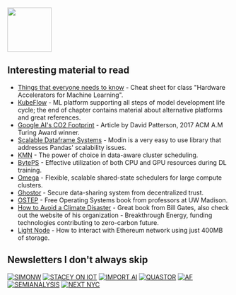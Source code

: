 ### <img src="https://blog.joypixels.com/content/images/2020/09/owl.gif" width="100px">

## Interesting material to read
- [Things that everyone needs to know](https://cs217.stanford.edu/cheat_sheet) - Cheat sheet for class "Hardware Accelerators for Machine Learning".
- [KubeFlow](https://www.oreilly.com/library/view/kubeflow-for-machine/9781492050117/ch01.html) - ML platform supporting all steps of model development life cycle; the end of chapter contains material about alternative platforms and great references.
- [Google AI's CO2 Footprint](https://blog.google/technology/ai/minimizing-carbon-footprint/) - Article by David Patterson, 2017 ACM A.M Turing Award winner.
- [Scalable Dataframe Systems](https://arxiv.org/pdf/2001.00888.pdf) - Modin is a very easy to use library that addresses Pandas' scalability issues.
- [KMN](https://www.usenix.org/conference/osdi14/technical-sessions/presentation/venkataraman) - The power of choice in data-aware cluster scheduling.
- [BytePS](https://www.usenix.org/conference/osdi20/presentation/jiang) - Effective utilization of both CPU and GPU resources during DL training.
- [Omega](https://static.googleusercontent.com/media/research.google.com/en//pubs/archive/41684.pdf) - Flexible, scalable shared-state schedulers for large compute clusters.
- [Ghostor](https://www.usenix.org/conference/nsdi20/presentation/hu-yuncong) - Secure data-sharing system from decentralized trust.
- [OSTEP](https://pages.cs.wisc.edu/~remzi/OSTEP/#book-chapters) - Free Operating Systems book from professors at UW Madison.
- [How to Avoid a Climate Disaster](https://www.gatesnotes.com/Energy/My-new-climate-book-is-finally-here) - Great book from Bill Gates, also check out the website of his organization - Breakthrough Energy, funding technologies contributing to zero-carbon future.
- [Light Node](https://www.alchemy.com/overviews/light-node) - How to interact with Ethereum network using just 400MB of storage.

## Newsletters I don't always skip
[![SIMONW](https://img.shields.io/badge/SIMONW-orange?style=for-the-badge)](https://simonw.substack.com/)
[![STACEY ON IOT](https://img.shields.io/badge/STACEY_ON_IOT-green?style=for-the-badge&logo=QUASTOR&logoColor=red)](https://staceyoniot.com/newsletter/)
[![IMPORT AI](https://img.shields.io/badge/IMPORT_AI-blue?style=for-the-badge)](https://importai.substack.com/)
[![QUASTOR](https://img.shields.io/badge/QUASTOR-yellow?style=for-the-badge)](https://blog.quastor.org/)
[![AF](https://img.shields.io/badge/AF-gray?style=for-the-badge)](https://finbarrtimbers.substack.com/)
[![SEMIANALYSIS](https://img.shields.io/badge/SEMIANALYSIS-purple?style=for-the-badge)](https://www.semianalysis.com/)
[![NEXT NYC](https://img.shields.io/badge/NEXT_NYC-red?style=for-the-badge)](https://www.nycweeklynewsletter.com/)
